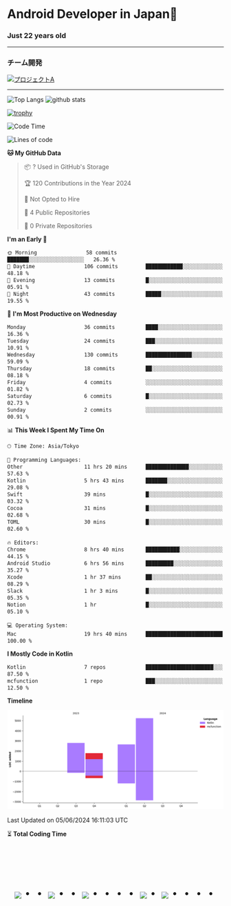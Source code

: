 # Android Developer in Japan👋 
### Just 22 years old 
*************************************
### チーム開発

[![プロジェクトA](https://github-readme-stats.vercel.app/api/pin/?username=N3AttendanceManager&repo=AttendanceApp&bg_color=0d1117&title_color=58a6ff&text_color=c3d1d9)](https://github.com/N3AttendanceManager/AttendanceApp)



------------------------------------------------------------

<p align="left"> 
  <img alt="Top Langs" height="150px" src="https://github-readme-stats.vercel.app/api/top-langs/?username=batapii&layout=compact&count_private=true&show_icons=true&theme=tokyonight" />
  <img alt="github stats" height="150px" src="https://github-readme-stats.vercel.app/api?username=batapii&count_private=true&show_icons=true&show_icons=true&theme=tokyonight" />
</p>

[![trophy](https://github-profile-trophy.vercel.app/?username=batapii&theme=discord)](https://github.com/ryo-ma/github-profile-trophy)



<!--START_SECTION:waka-->
![Code Time](http://img.shields.io/badge/Code%20Time-111%20hrs%2055%20mins-blue)

![Lines of code](https://img.shields.io/badge/From%20Hello%20World%20I%27ve%20Written-12.5%20thousand%20lines%20of%20code-blue)

**🐱 My GitHub Data** 

> 📦 ? Used in GitHub's Storage 
 > 
> 🏆 120 Contributions in the Year 2024
 > 
> 🚫 Not Opted to Hire
 > 
> 📜 4 Public Repositories 
 > 
> 🔑 0 Private Repositories 
 > 
**I'm an Early 🐤** 

```text
🌞 Morning                58 commits          ███████░░░░░░░░░░░░░░░░░░   26.36 % 
🌆 Daytime                106 commits         ████████████░░░░░░░░░░░░░   48.18 % 
🌃 Evening                13 commits          █░░░░░░░░░░░░░░░░░░░░░░░░   05.91 % 
🌙 Night                  43 commits          █████░░░░░░░░░░░░░░░░░░░░   19.55 % 
```
📅 **I'm Most Productive on Wednesday** 

```text
Monday                   36 commits          ████░░░░░░░░░░░░░░░░░░░░░   16.36 % 
Tuesday                  24 commits          ███░░░░░░░░░░░░░░░░░░░░░░   10.91 % 
Wednesday                130 commits         ███████████████░░░░░░░░░░   59.09 % 
Thursday                 18 commits          ██░░░░░░░░░░░░░░░░░░░░░░░   08.18 % 
Friday                   4 commits           ░░░░░░░░░░░░░░░░░░░░░░░░░   01.82 % 
Saturday                 6 commits           █░░░░░░░░░░░░░░░░░░░░░░░░   02.73 % 
Sunday                   2 commits           ░░░░░░░░░░░░░░░░░░░░░░░░░   00.91 % 
```


📊 **This Week I Spent My Time On** 

```text
🕑︎ Time Zone: Asia/Tokyo

💬 Programming Languages: 
Other                    11 hrs 20 mins      ██████████████░░░░░░░░░░░   57.63 % 
Kotlin                   5 hrs 43 mins       ███████░░░░░░░░░░░░░░░░░░   29.08 % 
Swift                    39 mins             █░░░░░░░░░░░░░░░░░░░░░░░░   03.32 % 
Cocoa                    31 mins             █░░░░░░░░░░░░░░░░░░░░░░░░   02.68 % 
TOML                     30 mins             █░░░░░░░░░░░░░░░░░░░░░░░░   02.60 % 

🔥 Editors: 
Chrome                   8 hrs 40 mins       ███████████░░░░░░░░░░░░░░   44.15 % 
Android Studio           6 hrs 56 mins       █████████░░░░░░░░░░░░░░░░   35.27 % 
Xcode                    1 hr 37 mins        ██░░░░░░░░░░░░░░░░░░░░░░░   08.29 % 
Slack                    1 hr 3 mins         █░░░░░░░░░░░░░░░░░░░░░░░░   05.35 % 
Notion                   1 hr                █░░░░░░░░░░░░░░░░░░░░░░░░   05.10 % 

💻 Operating System: 
Mac                      19 hrs 40 mins      █████████████████████████   100.00 % 
```

**I Mostly Code in Kotlin** 

```text
Kotlin                   7 repos             ██████████████████████░░░   87.50 % 
mcfunction               1 repo              ███░░░░░░░░░░░░░░░░░░░░░░   12.50 % 
```



**Timeline**

![Lines of Code chart](https://raw.githubusercontent.com/batapii/batapii/main/assets/bar_graph.png)


 Last Updated on 05/06/2024 16:11:03 UTC
<!--END_SECTION:waka-->

⏳ **Total Coding Time**

<!--START_SECTION:waka-total-coding-time-->
<!--END_SECTION:waka-total-coding-time-->


<!-- --------------------------------- :) ---------------------------------- -->




<br><br><br>

<div align="center">
    <h1>
        <img src="https://user-images.githubusercontent.com/44926913/175852850-3fb6c715-1856-41ff-8c1f-94ce3b03b458.gif">・・
        <img src="https://user-images.githubusercontent.com/44926913/175853109-f8850656-6704-4a8a-bee6-9aca154d929b.gif">・・
        <img src="https://user-images.githubusercontent.com/44926913/175853154-5449d974-975e-44a6-ab84-a86031265e40.gif">・・・・
        <img src="https://user-images.githubusercontent.com/44926913/175853109-f8850656-6704-4a8a-bee6-9aca154d929b.gif">・
        <img src="https://user-images.githubusercontent.com/44926913/175853154-5449d974-975e-44a6-ab84-a86031265e40.gif">・・・・
    </h1>
  </div>
<br><br><br>





<!--
**batapii/batapii** is a ✨ _special_ ✨ repository because its `README.md` (this file) appears on your GitHub profile.

Here are some ideas to get you started:

- 🔭 I’m currently working on ...
- 🌱 I’m currently learning ...
- 👯 I’m looking to collaborate on ...
- 🤔 I’m looking for help with ...
- 💬 Ask me about ...
- 📫 How to reach me: ...
- 😄 Pronouns: ...
- ⚡ Fun fact: ...
-->
